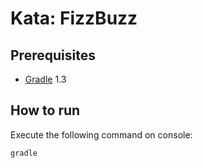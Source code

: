 # Kata: FizzBuzz

## Prerequisites

* [Gradle](http://www.gradle.org/) 1.3

## How to run

Execute the following command on console:

	gradle